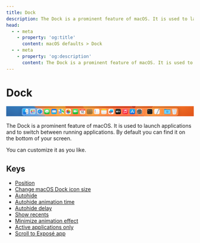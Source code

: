 ```yaml
---
title: Dock
description: The Dock is a prominent feature of macOS. It is used to launch applications and to switch between running applications. By default you can find it on the bottom of your screen. You can customize it as you like.
head:
  - - meta
    - property: 'og:title'
      content: macOS defaults > Dock
  - - meta
    - property: 'og:description'
      content: The Dock is a prominent feature of macOS. It is used to launch applications and to switch between running applications. By default you can find it on the bottom of your screen. You can customize it as you like.
---
```


# Dock

<img
  src="./images/dock.png" alt="A screenshot of the Dock"
  width="740" height="41" style="height: auto"
/>

The Dock is a prominent feature of macOS.
It is used to launch applications and to switch between running applications.
By default you can find it on the bottom of your screen.

You can customize it as you like.

## Keys

- [Position](./orientation.md)
- [Change macOS Dock icon size](./tilesize.md)
- [Autohide](./autohide.md)
- [Autohide animation time](./autohide-time-modifier.md)
- [Autohide delay](./autohide-delay.md)
- [Show recents](./show-recents.md)
- [Minimize animation effect](./mineffect.md)
- [Active applications only](./static-only.md)
- [Scroll to Exposé app](./scroll-to-open.md)
